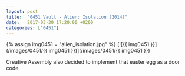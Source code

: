 ```yaml
---
layout: post
title:  "0451 Vault - Alien: Isolation (2014)"
date:   2017-03-30 17:20:00 +0200
categories: ["0451"]
---
```

{% assign img0451 = "alien_isolation.jpg" %}
[![{{ img0451 }}](/images/0451/{{ img0451 }})](/images/0451/{{ img0451 }})

Creative Assembly also decided to implement that easter egg as a door code.